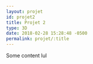 ```yaml
---
layout: projet
id: projet2
title: Projet 2
type: 3D
date: 2018-02-28 15:28:48 -0500
permalink: projet/:title
---
```


Some content lul